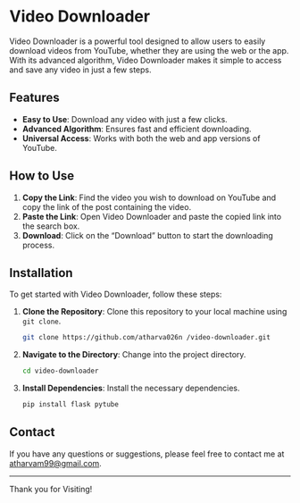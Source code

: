 # Video Downloader

Video Downloader is a powerful tool designed to allow users to easily download videos from YouTube, whether they are using the web or the app. With its advanced algorithm, Video Downloader makes it simple to access and save any video in just a few steps.

## Features

- **Easy to Use**: Download any video with just a few clicks.
- **Advanced Algorithm**: Ensures fast and efficient downloading.
- **Universal Access**: Works with both the web and app versions of YouTube.

## How to Use

1. **Copy the Link**: Find the video you wish to download on YouTube and copy the link of the post containing the video.
2. **Paste the Link**: Open Video Downloader and paste the copied link into the search box.
3. **Download**: Click on the “Download” button to start the downloading process.

## Installation

To get started with Video Downloader, follow these steps:

1. **Clone the Repository**: Clone this repository to your local machine using `git clone`.

    ```bash
    git clone https://github.com/atharva026n /video-downloader.git
    ```

2. **Navigate to the Directory**: Change into the project directory.

    ```bash
    cd video-downloader
    ```

3. **Install Dependencies**: Install the necessary dependencies.

    ```bash
    pip install flask pytube
    ```

## Contact

If you have any questions or suggestions, please feel free to contact me at [atharvam99@gmail.com](mailto:atharvam99@gmail.com).

---

Thank you for Visiting!
